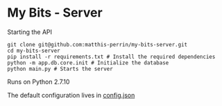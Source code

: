 # My Bits - Server

Starting the API
```
git clone git@github.com:matthis-perrin/my-bits-server.git
cd my-bits-server
pip install -r requirements.txt # Install the required dependencies
python -m app.db.core.init # Initialize the database
python main.py # Starts the server
```

Runs on Python 2.7.10

The default configuration lives in [config.json](config.json)
